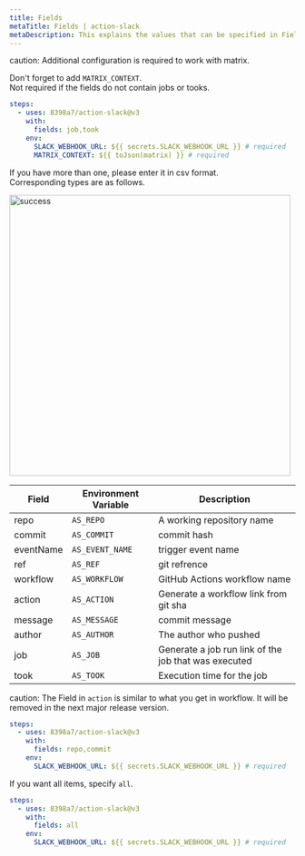 ```yaml
---
title: Fields
metaTitle: Fields | action-slack
metaDescription: This explains the values that can be specified in Fields.
---
```


caution: Additional configuration is required to work with matrix.

Don't forget to add `MATRIX_CONTEXT`.  
Not required if the fields do not contain jobs or tooks.

```yaml
steps:
  - uses: 8398a7/action-slack@v3
    with:
      fields: job,took
    env:
      SLACK_WEBHOOK_URL: ${{ secrets.SLACK_WEBHOOK_URL }} # required
      MATRIX_CONTEXT: ${{ toJson(matrix) }} # required
```

If you have more than one, please enter it in csv format.  
Corresponding types are as follows.

<img width="495" alt="success" src="https://user-images.githubusercontent.com/8043276/84587112-64844800-ae57-11ea-8007-7ce83a91dae3.png" />

| Field     | Environment Variable    | Description                                                  |
| --------- | ----------------------- | ------------------------------------------------------------ |
| repo      | `AS_REPO`               | A working repository name                                    |
| commit    | `AS_COMMIT`             | commit hash                                                  |
| eventName | `AS_EVENT_NAME`         | trigger event name                                           |
| ref       | `AS_REF`                | git refrence                                                 |
| workflow  | `AS_WORKFLOW`           | GitHub Actions workflow name                                 |
| action    | `AS_ACTION`             | Generate a workflow link from git sha                        |
| message   | `AS_MESSAGE`            | commit message                                               |
| author    | `AS_AUTHOR`             | The author who pushed                                        |
| job       | `AS_JOB`                | Generate a job run link of the job that was executed         |
| took      | `AS_TOOK`               | Execution time for the job                                   |

caution: The Field in `action` is similar to what you get in workflow. It will be removed in the next major release version.

```yaml
steps:
  - uses: 8398a7/action-slack@v3
    with:
      fields: repo,commit
    env:
      SLACK_WEBHOOK_URL: ${{ secrets.SLACK_WEBHOOK_URL }} # required
```

If you want all items, specify `all`.

```yaml
steps:
  - uses: 8398a7/action-slack@v3
    with:
      fields: all
    env:
      SLACK_WEBHOOK_URL: ${{ secrets.SLACK_WEBHOOK_URL }} # required
```

